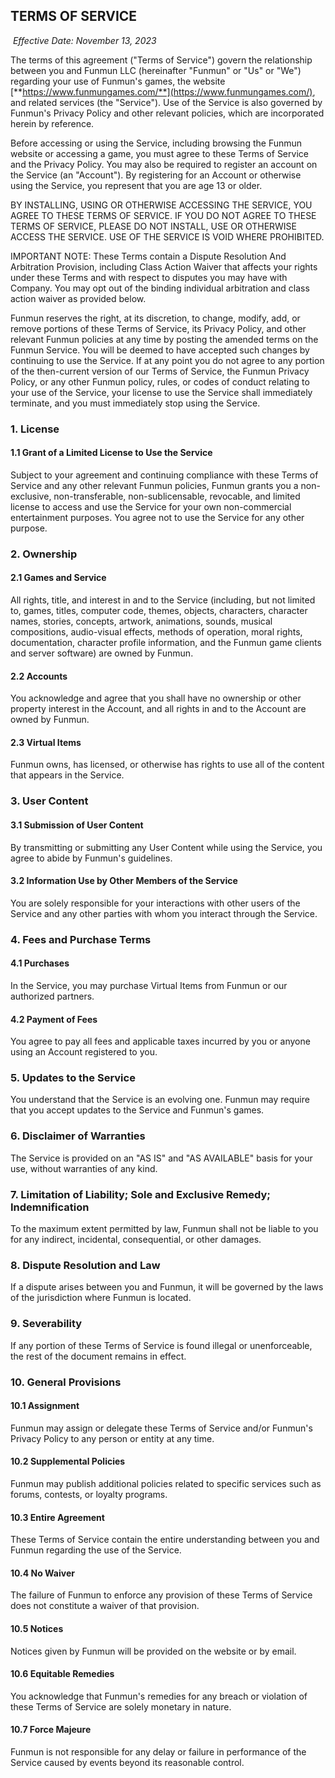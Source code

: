 ## TERMS OF SERVICE

‍ _Effective Date: November 13, 2023_

The terms of this agreement ("Terms of Service") govern the relationship between you and Funmun LLC (hereinafter "Funmun" or "Us" or "We") regarding your use of Funmun's games, the website [**https://www.funmungames.com/**](https://www.funmungames.com/), and related services (the "Service"). Use of the Service is also governed by Funmun's Privacy Policy and other relevant policies, which are incorporated herein by reference.

Before accessing or using the Service, including browsing the Funmun website or accessing a game, you must agree to these Terms of Service and the Privacy Policy. You may also be required to register an account on the Service (an "Account"). By registering for an Account or otherwise using the Service, you represent that you are age 13 or older.

BY INSTALLING, USING OR OTHERWISE ACCESSING THE SERVICE, YOU AGREE TO THESE TERMS OF SERVICE. IF YOU DO NOT AGREE TO THESE TERMS OF SERVICE, PLEASE DO NOT INSTALL, USE OR OTHERWISE ACCESS THE SERVICE. USE OF THE SERVICE IS VOID WHERE PROHIBITED.

IMPORTANT NOTE: These Terms contain a Dispute Resolution And Arbitration Provision, including Class Action Waiver that affects your rights under these Terms and with respect to disputes you may have with Company. You may opt out of the binding individual arbitration and class action waiver as provided below.

Funmun reserves the right, at its discretion, to change, modify, add, or remove portions of these Terms of Service, its Privacy Policy, and other relevant Funmun policies at any time by posting the amended terms on the Funmun Service. You will be deemed to have accepted such changes by continuing to use the Service. If at any point you do not agree to any portion of the then-current version of our Terms of Service, the Funmun Privacy Policy, or any other Funmun policy, rules, or codes of conduct relating to your use of the Service, your license to use the Service shall immediately terminate, and you must immediately stop using the Service.

### 1. License

#### 1.1 Grant of a Limited License to Use the Service

‍Subject to your agreement and continuing compliance with these Terms of Service and any other relevant Funmun policies, Funmun grants you a non-exclusive, non-transferable, non-sublicensable, revocable, and limited license to access and use the Service for your own non-commercial entertainment purposes. You agree not to use the Service for any other purpose.

### 2. Ownership

#### 2.1 Games and Service

‍All rights, title, and interest in and to the Service (including, but not limited to, games, titles, computer code, themes, objects, characters, character names, stories, concepts, artwork, animations, sounds, musical compositions, audio-visual effects, methods of operation, moral rights, documentation, character profile information, and the Funmun game clients and server software) are owned by Funmun.

#### 2.2 Accounts

‍You acknowledge and agree that you shall have no ownership or other property interest in the Account, and all rights in and to the Account are owned by Funmun.

#### 2.3 Virtual Items

Funmun owns, has licensed, or otherwise has rights to use all of the content that appears in the Service.

### 3. User Content

#### 3.1 Submission of User Content

By transmitting or submitting any User Content while using the Service, you agree to abide by Funmun's guidelines.

#### 3.2 Information Use by Other Members of the Service

You are solely responsible for your interactions with other users of the Service and any other parties with whom you interact through the Service.

### 4. Fees and Purchase Terms

#### 4.1 Purchases

In the Service, you may purchase Virtual Items from Funmun or our authorized partners.

#### 4.2 Payment of Fees

You agree to pay all fees and applicable taxes incurred by you or anyone using an Account registered to you.

### 5. Updates to the Service‍

You understand that the Service is an evolving one. Funmun may require that you accept updates to the Service and Funmun's games.

### 6. Disclaimer of Warranties‍

The Service is provided on an "AS IS" and "AS AVAILABLE" basis for your use, without warranties of any kind.

### 7. Limitation of Liability; Sole and Exclusive Remedy; Indemnification‍

To the maximum extent permitted by law, Funmun shall not be liable to you for any indirect, incidental, consequential, or other damages.

### 8. Dispute Resolution and Law‍

If a dispute arises between you and Funmun, it will be governed by the laws of the jurisdiction where Funmun is located.

### 9. Severability

‍If any portion of these Terms of Service is found illegal or unenforceable, the rest of the document remains in effect.

### 10. General Provisions

#### 10.1 Assignment

‍Funmun may assign or delegate these Terms of Service and/or Funmun's Privacy Policy to any person or entity at any time.

#### 10.2 Supplemental Policies

‍Funmun may publish additional policies related to specific services such as forums, contests, or loyalty programs.

#### 10.3 Entire Agreement

‍These Terms of Service contain the entire understanding between you and Funmun regarding the use of the Service.

#### 10.4 No Waiver

‍The failure of Funmun to enforce any provision of these Terms of Service does not constitute a waiver of that provision.

#### 10.5 Notices

‍Notices given by Funmun will be provided on the website or by email.

#### 10.6 Equitable Remedies

‍You acknowledge that Funmun's remedies for any breach or violation of these Terms of Service are solely monetary in nature.

#### 10.7 Force Majeure

‍Funmun is not responsible for any delay or failure in performance of the Service caused by events beyond its reasonable control.
